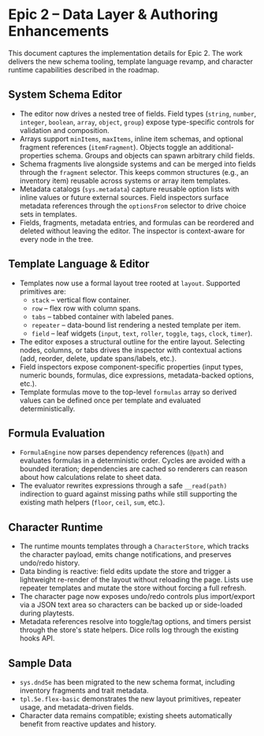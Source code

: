 # Epic 2 – Data Layer & Authoring Enhancements

This document captures the implementation details for Epic 2. The work delivers the new schema tooling, template language revamp, and character runtime capabilities described in the roadmap.

## System Schema Editor

* The editor now drives a nested tree of fields. Field types (`string`, `number`, `integer`, `boolean`, `array`, `object`, `group`) expose type-specific controls for validation and composition.
* Arrays support `minItems`, `maxItems`, inline item schemas, and optional fragment references (`itemFragment`). Objects toggle an additional-properties schema. Groups and objects can spawn arbitrary child fields.
* Schema fragments live alongside systems and can be merged into fields through the `fragment` selector. This keeps common structures (e.g., an inventory item) reusable across systems or array item templates.
* Metadata catalogs (`sys.metadata`) capture reusable option lists with inline values or future external sources. Field inspectors surface metadata references through the `optionsFrom` selector to drive choice sets in templates.
* Fields, fragments, metadata entries, and formulas can be reordered and deleted without leaving the editor. The inspector is context-aware for every node in the tree.

## Template Language & Editor

* Templates now use a formal layout tree rooted at `layout`. Supported primitives are:
  * `stack` – vertical flow container.
  * `row` – flex row with column spans.
  * `tabs` – tabbed container with labeled panes.
  * `repeater` – data-bound list rendering a nested template per item.
  * `field` – leaf widgets (`input`, `text`, `roller`, `toggle`, `tags`, `clock`, `timer`).
* The editor exposes a structural outline for the entire layout. Selecting nodes, columns, or tabs drives the inspector with contextual actions (add, reorder, delete, update spans/labels, etc.).
* Field inspectors expose component-specific properties (input types, numeric bounds, formulas, dice expressions, metadata-backed options, etc.).
* Template formulas move to the top-level `formulas` array so derived values can be defined once per template and evaluated deterministically.

## Formula Evaluation

* `FormulaEngine` now parses dependency references (`@path`) and evaluates formulas in a deterministic order. Cycles are avoided with a bounded iteration; dependencies are cached so renderers can reason about how calculations relate to sheet data.
* The evaluator rewrites expressions through a safe `__read(path)` indirection to guard against missing paths while still supporting the existing math helpers (`floor`, `ceil`, `sum`, etc.).

## Character Runtime

* The runtime mounts templates through a `CharacterStore`, which tracks the character payload, emits change notifications, and preserves undo/redo history.
* Data binding is reactive: field edits update the store and trigger a lightweight re-render of the layout without reloading the page. Lists use repeater templates and mutate the store without forcing a full refresh.
* The character page now exposes undo/redo controls plus import/export via a JSON text area so characters can be backed up or side-loaded during playtests.
* Metadata references resolve into toggle/tag options, and timers persist through the store's state helpers. Dice rolls log through the existing hooks API.

## Sample Data

* `sys.dnd5e` has been migrated to the new schema format, including inventory fragments and trait metadata.
* `tpl.5e.flex-basic` demonstrates the new layout primitives, repeater usage, and metadata-driven fields.
* Character data remains compatible; existing sheets automatically benefit from reactive updates and history.
